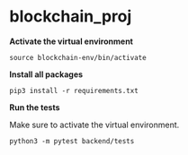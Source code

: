 # blockchain_proj

**Activate the virtual environment**

```
source blockchain-env/bin/activate
```

**Install all packages**

```
pip3 install -r requirements.txt
```

**Run the tests**

Make sure to activate the virtual environment.

```
python3 -m pytest backend/tests
```
